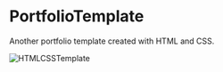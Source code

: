 # PortfolioTemplate
Another portfolio template created with HTML and CSS.

<img src="https://i.ibb.co/4Vwpwb1/HTMLCSSTemplate.jpg" alt="HTMLCSSTemplate" border="0"></a><br /><br />
